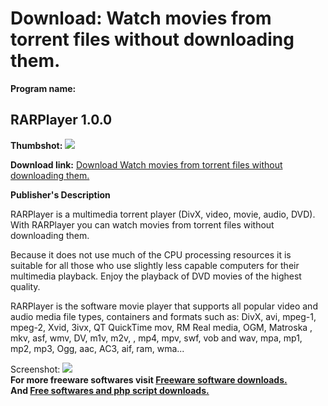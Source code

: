 # Download: Watch movies from torrent files without downloading them.

**Program name:**

## RARPlayer 1.0.0

  
**Thumbshot:** ![](http://www.freewarefiles.com/screenshot/rarbgplyr_md.jpg)   
  
**Download link:** [Download Watch movies from torrent files without downloading them.](http://freesoftwares.boysofts.com/RARPlayer_program_43341.html)  
  


**Publisher's Description**  
  


RARPlayer is a multimedia torrent player (DivX, video, movie, audio, DVD). With RARPlayer you can watch movies from torrent files without downloading them. 

Because it does not use much of the CPU processing resources it is suitable for all those who use slightly less capable computers for their multimedia playback. Enjoy the playback of DVD movies of the highest quality.

RARPlayer is the software movie player that supports all popular video and audio media file types, containers and formats such as: DivX, avi, mpeg-1, mpeg-2, Xvid, 3ivx, QT QuickTime mov, RM Real media, OGM, Matroska , mkv, asf, wmv, DV, m1v, m2v, , mp4, mpv, swf, vob and wav, mpa, mp1, mp2, mp3, Ogg, aac, AC3, aif, ram, wma...

  
  
Screenshot: ![](http://www.freewarefiles.com/screenshot/rarbgplyr.jpg)   
**For more freeware softwares visit [Freeware software downloads.](http://freesoftwares.boysofts.com/)**   
**And [Free softwares and php script downloads.](http://www.boysofts.com/)**
